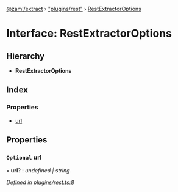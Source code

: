[@zaml/extract](../README.md) › ["plugins/rest"](../modules/_plugins_rest_.md) › [RestExtractorOptions](_plugins_rest_.restextractoroptions.md)

# Interface: RestExtractorOptions

## Hierarchy

* **RestExtractorOptions**

## Index

### Properties

* [url](_plugins_rest_.restextractoroptions.md#optional-url)

## Properties

### `Optional` url

• **url**? : *undefined | string*

*Defined in [plugins/rest.ts:8](https://github.com/nexushubs/zaml-lang/blob/52476e1/packages/zaml-extract/src/plugins/rest.ts#L8)*
